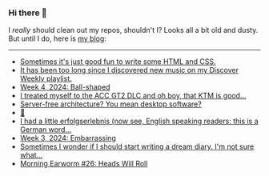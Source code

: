 ### Hi there 👋

I _really_ should clean out my repos, shouldn't I? Looks all a bit old and dusty. But until I do, here is [my blog](https://lostfocus.de/):

--- 

<!-- POST-LIST:START -->
- [Sometimes it&#39;s just good fun to write some HTML and CSS.](https://lostfocus.de/2024/01/29/232066/)
- [It has been too long since I discovered new music on my Discover Weekly playlist.](https://lostfocus.de/2024/01/29/232060/)
- [Week 4, 2024: Ball-shaped](https://lostfocus.de/2024/01/28/week-4-2024-ball-shaped/)
- [I treated myself to the ACC GT2 DLC and oh boy, that KTM is good…](https://lostfocus.de/2024/01/24/232046/)
- [Server-free architecture? You mean desktop software?](https://lostfocus.de/2024/01/24/232044/)
- [🙂](https://lostfocus.de/2024/01/24/232042/)
- [I had a little erfolgserlebnis &lpar;now see, English speaking readers: this is a German word…](https://lostfocus.de/2024/01/22/232038/)
- [Week 3, 2024: Embarrassing](https://lostfocus.de/2024/01/21/week-3-2024-embarrassing/)
- [Sometimes I wonder if I should start writing a dream diary. I&#39;m not sure what…](https://lostfocus.de/2024/01/20/232030/)
- [Morning Earworm #26: Heads Will Roll](https://lostfocus.de/2024/01/19/morning-earworm-25-heads-will-roll/)
<!-- POST-LIST:END -->

<!--
**lostfocus/lostfocus** is a ✨ _special_ ✨ repository because its `README.md` (this file) appears on your GitHub profile.

Here are some ideas to get you started:

- 🔭 I’m currently working on ...
- 🌱 I’m currently learning ...
- 👯 I’m looking to collaborate on ...
- 🤔 I’m looking for help with ...
- 💬 Ask me about ...
- 📫 How to reach me: ...
- 😄 Pronouns: ...
- ⚡ Fun fact: ...
-->
